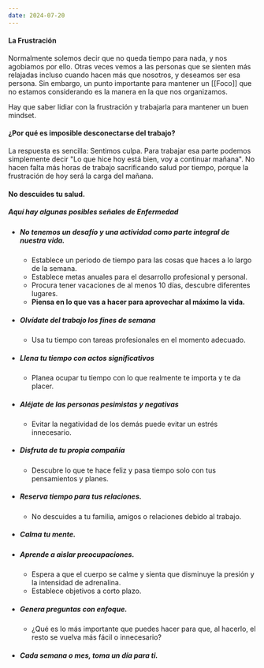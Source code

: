 ```yaml
---
date: 2024-07-20
---
```


#### La Frustración

Normalmente solemos decir que no queda tiempo para nada, y nos agobiamos por ello. Otras veces vemos a las personas que se sienten más relajadas incluso cuando hacen más que nosotros, y deseamos ser esa persona. Sin embargo, un punto importante para mantener un [[Foco]] que no estamos considerando es la manera en la que nos organizamos.

Hay que saber lidiar con la frustración y trabajarla para mantener un buen mindset.

#### ¿Por qué es imposible desconectarse del trabajo?

La respuesta es sencilla: Sentimos culpa. Para trabajar esa parte podemos simplemente decir "Lo que hice hoy está bien, voy a continuar mañana". No hacen falta más horas de trabajo sacrificando salud por tiempo, porque la frustración de hoy será la carga del mañana.

#### No descuides tu salud.

##### Aquí hay algunas posibles señales de Enfermedad

- ##### No tenemos un desafío y una actividad como parte integral de nuestra vida.
	- Establece un periodo de tiempo para las cosas que haces a lo largo de la semana.
	- Establece metas anuales para el desarrollo profesional y personal.
	- Procura tener vacaciones de al menos 10 días, descubre diferentes lugares.
	- **Piensa en lo que vas a hacer para aprovechar al máximo la vida.**
- ##### **Olvídate del trabajo los fines de semana**
	- Usa tu tiempo con tareas profesionales en el momento adecuado.
- ##### Llena tu tiempo con actos significativos
	- Planea ocupar tu tiempo con lo que realmente te importa y te da placer.
- ##### Aléjate de las personas pesimistas y negativas
	- Evitar la negatividad de los demás puede evitar un estrés innecesario.
- ##### Disfruta de tu propia compañía
	- Descubre lo que te hace feliz y pasa tiempo solo con tus pensamientos y planes.
- ##### Reserva tiempo para tus relaciones.
	- No descuides a tu familia, amigos o relaciones debido al trabajo.
- ##### Calma tu mente.
- ##### Aprende a aislar preocupaciones.
	- Espera a que el cuerpo se calme y sienta que disminuye la presión y la intensidad de adrenalina.
	- Establece objetivos a corto plazo.
- ##### Genera preguntas con enfoque.
	- ¿Qué es lo más importante que puedes hacer para que, al hacerlo, el resto se vuelva más fácil o innecesario?
- ##### Cada semana o mes, toma un día para ti.
	